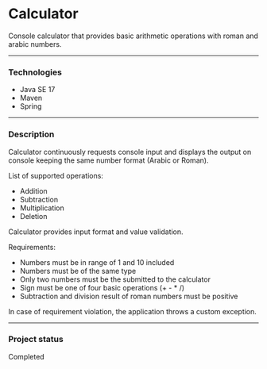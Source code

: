# Calculator

Console calculator that provides basic arithmetic operations with roman and arabic numbers.

---

### Technologies

- Java SE 17
- Maven
- Spring

---

### Description

Calculator continuously requests console input and displays the output on console keeping the same number format (Arabic or Roman).<br>

List of supported operations:
- Addition
- Subtraction
- Multiplication
- Deletion

Calculator provides input format and value validation.<br>

Requirements:
- Numbers must be in range of 1 and 10 included
- Numbers must be of the same type
- Only two numbers must be the submitted to the calculator
- Sign must be one of four basic operations (+ - * /)
- Subtraction and division result of roman numbers must be positive

In case of requirement violation, the application throws a custom exception.

---

### Project status

Completed
